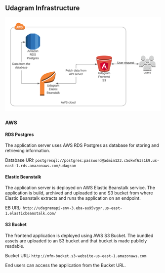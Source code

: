 ## Udagram Infrastructure

![Architecture](architecture.png)

### AWS
#### RDS Postgres
The application server uses AWS RDS Postgres as database for storing and retrieving information.

Database URI: `postgresql://postgres:password@admin123.c5okwf63s1k9.us-east-1.rds.amazonaws.com/udagram`

#### Elastic Beanstalk
The application server is deployed on AWS Elastic Beanstalk service. The application is build, archived and uploaded
to and S3 bucket from where Elastic Beanstalk extracts and runs the application on an endpoint.

EB URL: `http://udagramapi-env-3.eba-au95vgyr.us-east-1.elasticbeanstalk.com/`

#### S3 Bucket
The frontend application is deployed using AWS S3 Bucket. The bundled assets are uploaded to an S3 bucket and that
bucket is made publicly readable.

Bucket URL: `http://mfm-bucket.s3-website-us-east-1.amazonaws.com`

End users can access the application from the Bucket URL.
